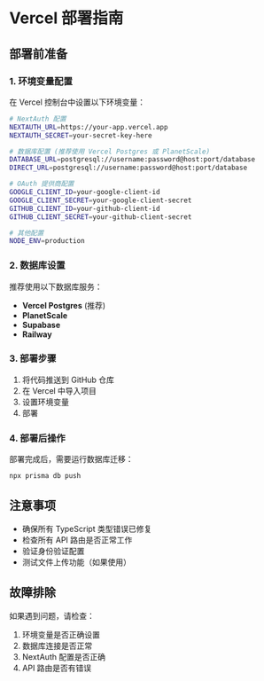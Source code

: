 # Vercel 部署指南

## 部署前准备

### 1. 环境变量配置

在 Vercel 控制台中设置以下环境变量：

```bash
# NextAuth 配置
NEXTAUTH_URL=https://your-app.vercel.app
NEXTAUTH_SECRET=your-secret-key-here

# 数据库配置 (推荐使用 Vercel Postgres 或 PlanetScale)
DATABASE_URL=postgresql://username:password@host:port/database
DIRECT_URL=postgresql://username:password@host:port/database

# OAuth 提供商配置
GOOGLE_CLIENT_ID=your-google-client-id
GOOGLE_CLIENT_SECRET=your-google-client-secret
GITHUB_CLIENT_ID=your-github-client-id
GITHUB_CLIENT_SECRET=your-github-client-secret

# 其他配置
NODE_ENV=production
```

### 2. 数据库设置

推荐使用以下数据库服务：
- **Vercel Postgres** (推荐)
- **PlanetScale**
- **Supabase**
- **Railway**

### 3. 部署步骤

1. 将代码推送到 GitHub 仓库
2. 在 Vercel 中导入项目
3. 设置环境变量
4. 部署

### 4. 部署后操作

部署完成后，需要运行数据库迁移：

```bash
npx prisma db push
```

## 注意事项

- 确保所有 TypeScript 类型错误已修复
- 检查所有 API 路由是否正常工作
- 验证身份验证配置
- 测试文件上传功能（如果使用）

## 故障排除

如果遇到问题，请检查：
1. 环境变量是否正确设置
2. 数据库连接是否正常
3. NextAuth 配置是否正确
4. API 路由是否有错误
